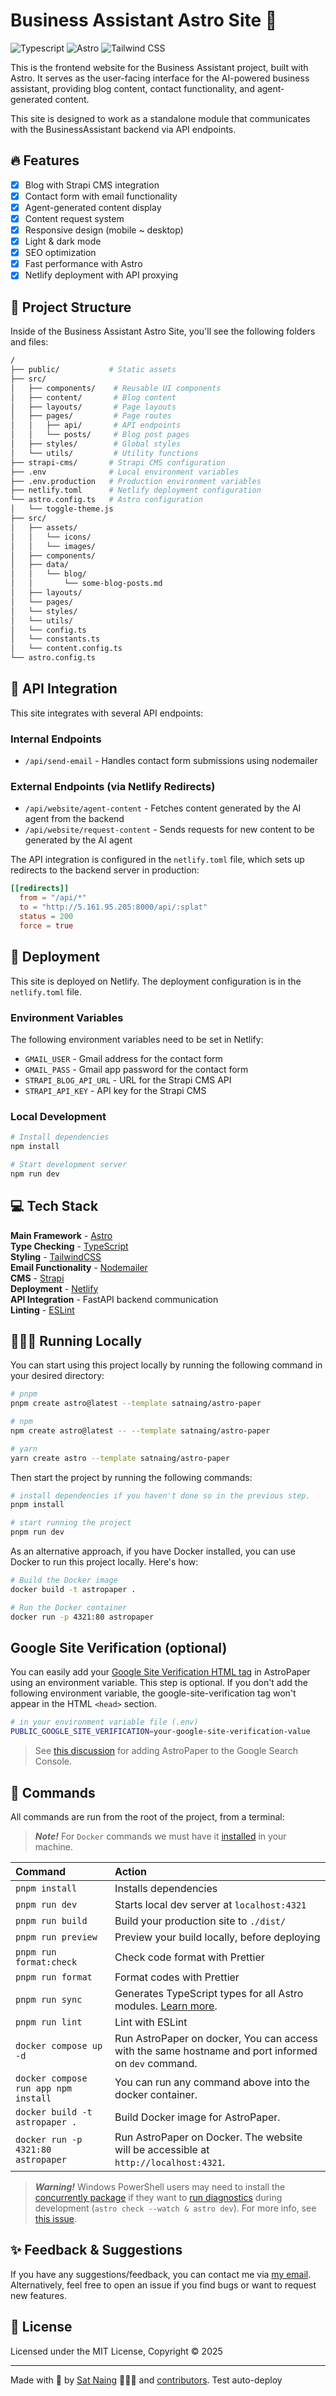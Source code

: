 # Business Assistant Astro Site 🚀

![Typescript](https://img.shields.io/badge/TypeScript-007ACC?style=for-the-badge&logo=typescript&logoColor=white)
![Astro](https://img.shields.io/badge/Astro-FF5D01?style=for-the-badge&logo=astro&logoColor=white)
![Tailwind CSS](https://img.shields.io/badge/Tailwind_CSS-38B2AC?style=for-the-badge&logo=tailwind-css&logoColor=white)

This is the frontend website for the Business Assistant project, built with Astro. It serves as the user-facing interface for the AI-powered business assistant, providing blog content, contact functionality, and agent-generated content.

This site is designed to work as a standalone module that communicates with the BusinessAssistant backend via API endpoints.

## 🔥 Features

- [x] Blog with Strapi CMS integration
- [x] Contact form with email functionality
- [x] Agent-generated content display
- [x] Content request system
- [x] Responsive design (mobile ~ desktop)
- [x] Light & dark mode
- [x] SEO optimization
- [x] Fast performance with Astro
- [x] Netlify deployment with API proxying

## 🚀 Project Structure

Inside of the Business Assistant Astro Site, you'll see the following folders and files:

```bash
/
├── public/           # Static assets
├── src/
│   ├── components/    # Reusable UI components
│   ├── content/       # Blog content
│   ├── layouts/       # Page layouts
│   ├── pages/         # Page routes
│   │   ├── api/       # API endpoints
│   │   └── posts/     # Blog post pages
│   ├── styles/        # Global styles
│   └── utils/         # Utility functions
├── strapi-cms/       # Strapi CMS configuration
├── .env              # Local environment variables
├── .env.production   # Production environment variables
├── netlify.toml      # Netlify deployment configuration
└── astro.config.ts   # Astro configuration
│   └── toggle-theme.js
├── src/
│   ├── assets/
│   │   └── icons/
│   │   └── images/
│   ├── components/
│   ├── data/
│   │   └── blog/
│   │       └── some-blog-posts.md
│   ├── layouts/
│   └── pages/
│   └── styles/
│   └── utils/
│   └── config.ts
│   └── constants.ts
│   └── content.config.ts
└── astro.config.ts
```

## 🔌 API Integration

This site integrates with several API endpoints:

### Internal Endpoints

- `/api/send-email` - Handles contact form submissions using nodemailer

### External Endpoints (via Netlify Redirects)

- `/api/website/agent-content` - Fetches content generated by the AI agent from the backend
- `/api/website/request-content` - Sends requests for new content to be generated by the AI agent

The API integration is configured in the `netlify.toml` file, which sets up redirects to the backend server in production:

```toml
[[redirects]]
  from = "/api/*"
  to = "http://5.161.95.205:8000/api/:splat"
  status = 200
  force = true
```

## 🚀 Deployment

This site is deployed on Netlify. The deployment configuration is in the `netlify.toml` file.

### Environment Variables

The following environment variables need to be set in Netlify:

- `GMAIL_USER` - Gmail address for the contact form
- `GMAIL_PASS` - Gmail app password for the contact form
- `STRAPI_BLOG_API_URL` - URL for the Strapi CMS API
- `STRAPI_API_KEY` - API key for the Strapi CMS

### Local Development

```bash
# Install dependencies
npm install

# Start development server
npm run dev
```

## 💻 Tech Stack

**Main Framework** - [Astro](https://astro.build/)  
**Type Checking** - [TypeScript](https://www.typescriptlang.org/)  
**Styling** - [TailwindCSS](https://tailwindcss.com/)  
**Email Functionality** - [Nodemailer](https://nodemailer.com/)  
**CMS** - [Strapi](https://strapi.io/)  
**Deployment** - [Netlify](https://www.netlify.com/)  
**API Integration** - FastAPI backend communication  
**Linting** - [ESLint](https://eslint.org)

## 👨🏻‍💻 Running Locally

You can start using this project locally by running the following command in your desired directory:

```bash
# pnpm
pnpm create astro@latest --template satnaing/astro-paper

# npm
npm create astro@latest -- --template satnaing/astro-paper

# yarn
yarn create astro --template satnaing/astro-paper
```

Then start the project by running the following commands:

```bash
# install dependencies if you haven't done so in the previous step.
pnpm install

# start running the project
pnpm run dev
```

As an alternative approach, if you have Docker installed, you can use Docker to run this project locally. Here's how:

```bash
# Build the Docker image
docker build -t astropaper .

# Run the Docker container
docker run -p 4321:80 astropaper
```

## Google Site Verification (optional)

You can easily add your [Google Site Verification HTML tag](https://support.google.com/webmasters/answer/9008080#meta_tag_verification&zippy=%2Chtml-tag) in AstroPaper using an environment variable. This step is optional. If you don't add the following environment variable, the google-site-verification tag won't appear in the HTML `<head>` section.

```bash
# in your environment variable file (.env)
PUBLIC_GOOGLE_SITE_VERIFICATION=your-google-site-verification-value
```

> See [this discussion](https://github.com/satnaing/astro-paper/discussions/334#discussioncomment-10139247) for adding AstroPaper to the Google Search Console.

## 🧞 Commands

All commands are run from the root of the project, from a terminal:

> **_Note!_** For `Docker` commands we must have it [installed](https://docs.docker.com/engine/install/) in your machine.

| Command                              | Action                                                                                                                           |
| :----------------------------------- | :------------------------------------------------------------------------------------------------------------------------------- |
| `pnpm install`                       | Installs dependencies                                                                                                            |
| `pnpm run dev`                       | Starts local dev server at `localhost:4321`                                                                                      |
| `pnpm run build`                     | Build your production site to `./dist/`                                                                                          |
| `pnpm run preview`                   | Preview your build locally, before deploying                                                                                     |
| `pnpm run format:check`              | Check code format with Prettier                                                                                                  |
| `pnpm run format`                    | Format codes with Prettier                                                                                                       |
| `pnpm run sync`                      | Generates TypeScript types for all Astro modules. [Learn more](https://docs.astro.build/en/reference/cli-reference/#astro-sync). |
| `pnpm run lint`                      | Lint with ESLint                                                                                                                 |
| `docker compose up -d`               | Run AstroPaper on docker, You can access with the same hostname and port informed on `dev` command.                              |
| `docker compose run app npm install` | You can run any command above into the docker container.                                                                         |
| `docker build -t astropaper .`       | Build Docker image for AstroPaper.                                                                                               |
| `docker run -p 4321:80 astropaper`   | Run AstroPaper on Docker. The website will be accessible at `http://localhost:4321`.                                             |

> **_Warning!_** Windows PowerShell users may need to install the [concurrently package](https://www.npmjs.com/package/concurrently) if they want to [run diagnostics](https://docs.astro.build/en/reference/cli-reference/#astro-check) during development (`astro check --watch & astro dev`). For more info, see [this issue](https://github.com/satnaing/astro-paper/issues/113).

## ✨ Feedback & Suggestions

If you have any suggestions/feedback, you can contact me via [my email](mailto:contact@satnaing.dev). Alternatively, feel free to open an issue if you find bugs or want to request new features.

## 📜 License

Licensed under the MIT License, Copyright © 2025

---

Made with 🤍 by [Sat Naing](https://satnaing.dev) 👨🏻‍💻 and [contributors](https://github.com/satnaing/astro-paper/graphs/contributors).
Test auto-deploy
